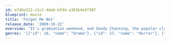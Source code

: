 ```yaml
---
id: e7dbe212-c5c2-4da0-bfd4-a383b4e4730f
blueprint: movie
title: 'Forget Me Not'
release_date: '2009-10-22'
overview: "It's graduation weekend, and Sandy Channing, the popular class president of her small-town high school, should be enjoying the time of her life. But when her friends start disappearing, Sandy discovers they have unwittingly awakened the vengeful spirit of a girl they wronged long ago. Fighting for her sanity, Sandy must unlock a dark secret from her own past before it's too late."
genres: '[{"id": 18, "name": "Drama"}, {"id": 27, "name": "Horror"}, {"id": 10749, "name": "Romance"}]'
---
```

